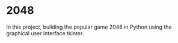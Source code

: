 # 2048
In this project, building the popular game 2048 in Python using the graphical user interface tkinter.
